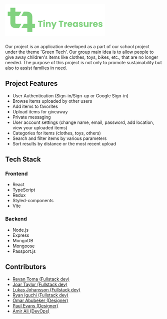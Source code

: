 # ![Logo](./backend//public//photos/logo-1.png)

Our project is an application developed as a part of our school project under the theme 'Green Tech'. Our group main idea is to allow people to give away children's items like clothes, toys, bikes, etc., that are no longer needed. The purpose of this project is not only to promote sustainability but also to assist families in need.

## Project Features

- User Authentication (Sign-in/Sign-up or Google Sign-in)
- Browse items uploaded by other users
- Add items to favorites
- Upload items for giveaway
- Private messaging
- User account settings (change name, email, password, add location, view your uploaded items)
- Categories for items (clothes, toys, others)
- Search and filter items by various parameters
- Sort results by distance or the most recent upload

## Tech Stack

### Frontend

- React
- TypeScript
- Redux
- Styled-components
- Vite

### Backend

- Node.js
- Express
- MongoDB
- Mongoose
- Passport.js

## Contributors

- [Revan Toma (Fullstack dev)](https://github.com/RevanToma)
- [Joar Taylor (Fullstack dev)](https://github.com/JoarTaylor)
- [Lukas Johansson (Fullstack dev)](https://github.com/LukuxDev)
- [Ryan Iguchi (Fullstack dev)](https://github.com/Ryiguchi)
- [Omar Abubeker (Designer)](https://github.com/omarabubeker)
- [Paul Evans (Designer)](https://github.com/PaulEvans78)
- [Amir Ali (DevOps)](https://github.com/amirali108)
